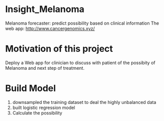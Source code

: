 # Insight_Melanoma
Melanoma forecaster: predict possibility based on clinical information
The web app: http://www.cancergenomics.xyz/

# Motivation of this project
Deploy a Web app for clinician to discuss with patient of the possibity of Melanoma and next step of treatment. 


 
# Build Model
1. downsampled the training dataset to deal the highly unbalanced data
2. built logistic regression model
3. Calculate the possibility 
